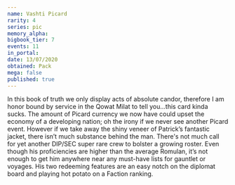 ```yaml
---
name: Vashti Picard
rarity: 4
series: pic
memory_alpha:
bigbook_tier: 7
events: 11
in_portal:
date: 13/07/2020
obtained: Pack
mega: false
published: true
---
```


In this book of truth we only display acts of absolute candor, therefore I am honor bound by service in the Qowat Milat to tell you...this card kinda sucks. The amount of Picard currency we now have could upset the economy of a developing nation; oh the irony if we never see another Picard event. However if we take away the shiny veneer of Patrick’s fantastic jacket, there isn’t much substance behind the man. 
There's not much call for yet another DIP/SEC super rare crew to bolster a growing roster. Even though his proficiencies are higher than the average Romulan, it’s not enough to get him anywhere near any must-have lists for gauntlet or voyages. His two redeeming features are an easy notch on the diplomat board and playing hot potato on a Faction ranking.
